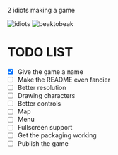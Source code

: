 2 idiots making a game

![idiots](https://github.com/Dm0z/2Dgame/assets/94807008/f92fd882-36fc-4f56-9e65-73c4c3ab2610)
![beaktobeak](https://github.com/Dm0z/2Dgame/assets/106503064/a5a64f1f-0a31-4ba1-a1f1-f8f94017b5e0)

# TODO LIST
- [x] Give the game a name
- [ ] Make the README even fancier
- [ ] Better resolution
- [ ] Drawing characters
- [ ] Better controls
- [ ] Map
- [ ] Menu
- [ ] Fullscreen support
- [ ] Get the packaging working
- [ ] Publish the game
